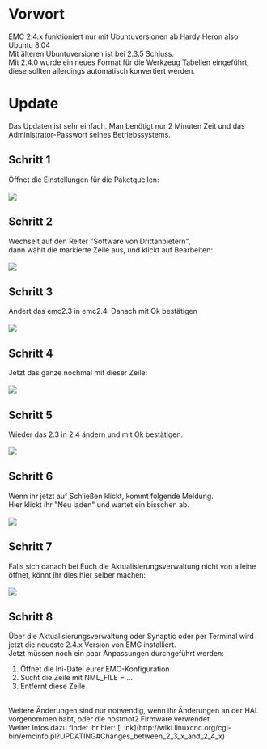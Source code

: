 # Vorwort #

EMC 2.4.x funktioniert nur mit Ubuntuversionen ab Hardy Heron also Ubuntu 8.04<br />
Mit älteren Ubuntuversionen ist bei 2.3.5 Schluss.<br />
Mit 2.4.0 wurde ein neues Format für die Werkzeug Tabellen eingeführt, diese sollten allerdings automatisch konvertiert werden.


# Update #

Das Updaten ist sehr einfach.
Man benötigt nur 2 Minuten Zeit und das Administrator-Passwort seines Betriebssystems.

## Schritt 1 ##

Öffnet die Einstellungen für die Paketquellen:
<br /><br />
<img src='http://www.burning-world.de/fotos/emc/update2.4/step1.jpg' />

## Schritt 2 ##

Wechselt auf den Reiter "Software von Drittanbietern",<br />
dann wählt die markierte Zeile aus, und klickt auf Bearbeiten: <br /><br />
<img src='http://www.burning-world.de/fotos/emc/update2.4/step2.jpg' />

## Schritt 3 ##

Ändert das emc2.3 in emc2.4. Danach mit Ok bestätigen <br /><br />
<img src='http://www.burning-world.de/fotos/emc/update2.4/step3.jpg' />

## Schritt 4 ##

Jetzt das ganze nochmal mit dieser Zeile: <br /><br />
<img src='http://www.burning-world.de/fotos/emc/update2.4/step4.jpg' />

## Schritt 5 ##

Wieder das 2.3 in 2.4 ändern und mit Ok bestätigen: <br /><br />
<img src='http://www.burning-world.de/fotos/emc/update2.4/step5.jpg' />

## Schritt 6 ##

Wenn ihr jetzt auf Schließen klickt, kommt folgende Meldung.<br />
Hier klickt ihr "Neu laden" und wartet ein bisschen ab. <br /><br />
<img src='http://www.burning-world.de/fotos/emc/update2.4/step6.jpg' />

## Schritt 7 ##

Falls sich danach bei Euch die Aktualisierungsverwaltung nicht von alleine öffnet, könnt ihr dies hier selber machen: <br /><br />
<img src='http://www.burning-world.de/fotos/emc/update2.4/step7.jpg' />

## Schritt 8 ##

Über die Aktualisierungsverwaltung oder Synaptic oder per Terminal wird jetzt die neueste 2.4.x Version von EMC installiert. <br />
Jetzt müssen noch ein paar Anpassungen durchgeführt werden:<br />
  1. Öffnet die Ini-Datei eurer EMC-Konfiguration
  1. Sucht die Zeile mit NML\_FILE = ...
  1. Entfernt diese Zeile
<br />
Weitere Änderungen sind nur notwendig, wenn ihr Änderungen an der HAL vorgenommen habt, oder die hostmot2 Firmware verwendet. <br />
Weiter Infos dazu findet ihr hier:
[Link](http://wiki.linuxcnc.org/cgi-bin/emcinfo.pl?UPDATING#Changes_between_2_3_x_and_2_4_x)